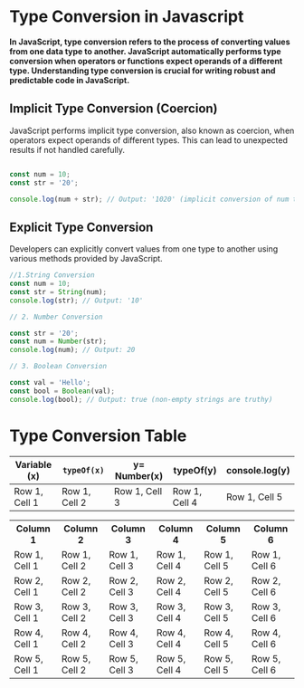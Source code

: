 # Type Conversion in Javascript 
**In JavaScript, type conversion refers to the process of converting values from one data type to another. JavaScript automatically performs type conversion when operators or functions expect operands of a different type. Understanding type conversion is crucial for writing robust and predictable code in JavaScript.**


## Implicit Type Conversion (Coercion)
JavaScript performs implicit type conversion, also known as coercion, when operators expect operands of different types. This can lead to unexpected results if not handled carefully.
```javascript

const num = 10;
const str = '20';

console.log(num + str); // Output: '1020' (implicit conversion of num to string)


```
## Explicit Type Conversion
Developers can explicitly convert values from one type to another using various methods provided by JavaScript.

```javascript
//1.String Conversion 
const num = 10;
const str = String(num);
console.log(str); // Output: '10'

// 2. Number Conversion 

const str = '20';
const num = Number(str);
console.log(num); // Output: 20

// 3. Boolean Conversion 

const val = 'Hello';
const bool = Boolean(val);
console.log(bool); // Output: true (non-empty strings are truthy)

```

#                                 Type Conversion Table 

| Variable (x) |```typeOf(x)```| y= Number(x)| typeOf(y)    |console.log(y)|
|--------------|--------------|--------------|--------------|--------------|
| Row 1, Cell 1| Row 1, Cell 2| Row 1, Cell 3| Row 1, Cell 4| Row 1, Cell 5|


<table style="font-size: 16px;">
  <tr>
    <th>Column 1</th>
    <th>Column 2</th>
    <th>Column 3</th>
    <th>Column 4</th>
    <th>Column 5</th>
    <th>Column 6</th>
  </tr>
  <tr>
    <td>Row 1, Cell 1</td>
    <td>Row 1, Cell 2</td>
    <td>Row 1, Cell 3</td>
    <td>Row 1, Cell 4</td>
    <td>Row 1, Cell 5</td>
    <td>Row 1, Cell 6</td>
  </tr>
  <tr>
    <td>Row 2, Cell 1</td>
    <td>Row 2, Cell 2</td>
    <td>Row 2, Cell 3</td>
    <td>Row 2, Cell 4</td>
    <td>Row 2, Cell 5</td>
    <td>Row 2, Cell 6</td>
  </tr>
  <tr>
    <td>Row 3, Cell 1</td>
    <td>Row 3, Cell 2</td>
    <td>Row 3, Cell 3</td>
    <td>Row 3, Cell 4</td>
    <td>Row 3, Cell 5</td>
    <td>Row 3, Cell 6</td>
  </tr>
  <tr>
    <td>Row 4, Cell 1</td>
    <td>Row 4, Cell 2</td>
    <td>Row 4, Cell 3</td>
    <td>Row 4, Cell 4</td>
    <td>Row 4, Cell 5</td>
    <td>Row 4, Cell 6</td>
  </tr>
  <tr>
    <td>Row 5, Cell 1</td>
    <td>Row 5, Cell 2</td>
    <td>Row 5, Cell 3</td>
    <td>Row 5, Cell 4</td>
    <td>Row 5, Cell 5</td>
    <td>Row 5, Cell 6</td>
  </tr>
</table>
